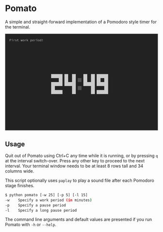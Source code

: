 # Pomato

A simple and straight-forward implementation of a Pomodoro style timer for the terminal.


![Work, you peon!](screenshot.png)

## Usage
Quit out of Pomato using Ctrl+C any time while it is running, or by pressing `q` at the interval switch-over. Press any other key to proceed to the next interval. Your terminal window needs to be at least 8 rows tall and 34 columns wide.

This script optionally uses `paplay` to play a sound file after each Pomodoro stage finishes.


```bash
$ python pomato [-w 25] [-p 5] [-l 15]
-w    Specify a work period (in minutes)
-p    Specify a pause period
-l    Specify a long pause period
```

The command line arguments and default values are presented if you run Pomato with `-h` or `--help`.
